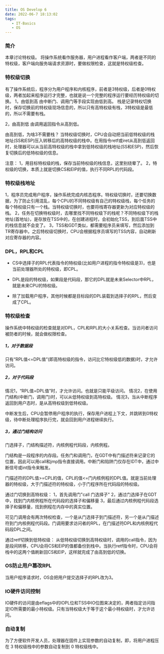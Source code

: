 ```yaml
---
title: OS Develop 6
date: 2022-06-7 18:13:02
tags:
   - IT-Basics
   - OS
---
```


### 简介
本章讨论特权级。
将操作系统看作服务器，用户进程看作客户端，两者是不同的特权级，客户端向服务端请求资源时，要做权限检查，这就是特权级检查。


### 特权级切换
有了操作系统后，程序分为用户程序和内核程序，前者是3特权级，后者是0特权级，两者加起来程序运行才完整，也就是说一个完整的程序运行要经历特权级的切换。
1，由低到高
由中断门、调用门等手段实现由低到高。
栈是记录特权切换时，保存切换前的特权级现场信息的，所以只有高特权级有栈，3特权级是最低的，所以不需要有栈。

2，由高到低
由调用返回指令从高到低。

由高到低，为啥3不需要栈？
当特权级切换时，CPU会自动把当前低特权级的栈地址(SS和ESP)压入转移后的高特权级的栈中。在用指令retf或iret从高到低返回时，处理器可以从当前高特权级的栈中拿到低特权级的栈地址(SS和ESP)，然后恢复切换后的低特权级的信息。

注意：
1，用目标特权级的栈，保存当前特权级的栈信息，这里别绕晕了。
2，特权级的切换，本质上就是切换CS和EIP的值，执行不同RPL的代码段。

### 特权级栈地址
1，程序员完成用户程序，操作系统完成内核态程序。特权级切换时，还要切换数据，为了防止引用混乱，每个CPU的不同特权级有自己的特权级栈，每个任务的每个特权级只有一个栈。当特权级切换时，也要将栈寄存器更新为对应特权级的栈。
2，任务在切换特权级时，去哪里找不同特权级下的栈呢？不同特权级下的栈地址(首地址)，是存放在TSS中的，在创建进程时，会初始化TSS，到后面TSS中的栈信息就不会变了。
3，TSS和GDT类似，都需要程序员来填写，然后添加到TR寄存器中。之后特权级切换时，CPU会根据程序员填写的TSS内容，自动刷新对应寄存器的内容。

### DPL，RPL和CPL
- CS中选择子的RPL代表指令的特权级(比如用户进程的指令特权级是3)，也是当前处理器所处的特权级，即CPL。

- DPL是段的特权级，如果段是代码段，那它的DPL就是未来Selector中RPL，就是未来CPU的特权级。

- 除了加载用户程序，其他时候都是目标段的DPL装载到选择子的RPL，然后变成了CPL。

### 特权级检查
操作系统中特权级的检查就是对DPL，CPL和RPL的大小关系检查。当访问者访问被防者的时候，就会做权限检查。
##### 1，对于数据段
只有“RPL值<=DPL值”(即高特权级的指令，访问比它特权级低的数据)时，才允许访问。
##### 2，对于代码段
情况1，“RPL值=DPL值”时，才允许访问。也就是只能平级访问。
情况2，在使用门结构(中断门，调用门)时，可以从低特权级到高特权级。
情况3，当从中断程序返回到用户态时，是从高特权级到低特权级。

中断发生后，CPU会暂停用户程序的执行，保存用户进程上下文，并跳转到0特权级，待中断处理程序执行完，就会回到用户进程继续执行。

##### 3，通过门结构访问
门选择子，门结构描述符，内核例程代码段，内核例程。

门结构是一段程序的内存段。任务门和调用门，在GDT中有门描述符来记录它的位置，因此可以用call和jmp指令直接调用。中断门和陷阱门仅存在IDT中，通过中断信号或int指令来触发。

门描述符的DPL值>=CPL的值，CPL的值<=门内核例程的DPL值。就是当前处理器的特权级，大于门描述符的特权级，小于门程序所在代码段的特权级。

通过门切换到高特权级：
1，首先调用门"call 门选择子"
2，通过门选择子在GDT中，找到门内核例程所在代码段的选择子和偏移量
3，最后通过内核例程代码段选择子和偏移量，找到例程在内存中的真实位置。

可见门调用会有两次特权检查，一个是从门选择子到门描述符，另一个是从门描述符到门内核例程代码段。门调用要求访问者的RPL，在门描述符DPL和内核例程代码段DPL之间。

通过retf切换到低特权级：
从低特权级切换到高特权级时，调用的call指令，因为是段间转移，CPU会将CS和EIP的值都备份到栈中。当执行retf指令时，CPU会将栈中的这两个值刷新回CS和EIP，这样就完成了由高到低的切换。

### OS防止用户篡改RPL
当用户程序请求时，OS会把用户提交选择子的RPL改为3。


### IO硬件访问控制
IO硬件的访问是由eflags中的IOPL位和TSS中IO位图来决定的，两者指定访问指定IO所需要的最小特权级。只有当特权级大于等于这个最小特权级时，才允许访问。


### 自动复制
为了方便软件开发人员，处理器在固件上实现参数的自动复制，即，将用户进程压在 3 特权级栈中的参数自动复制到 0 特权级栈中。




